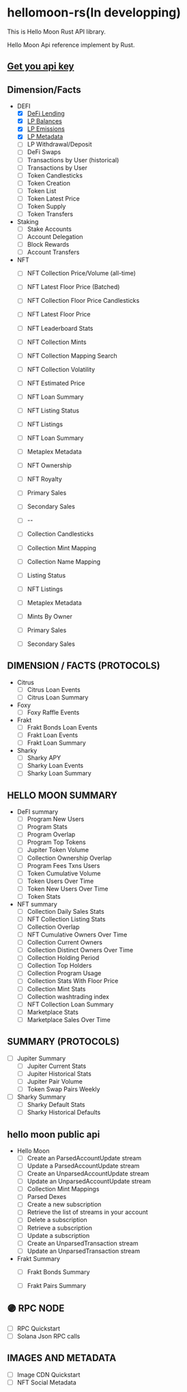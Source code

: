 # hellomoon-rs(In developping)


This is Hello Moon Rust API library.

Hello Moon Api reference implement by Rust.

## [Get you api key](https://hellomoon.readme.io/reference/get-your-api-key)

## Dimension/Facts

- DEFI
    - [x] [DeFi Lending](https://docs.hellomoon.io/reference/post_v0-defi-lending)
    - [x] [LP Balances](https://docs.hellomoon.io/reference/post_v0-defi-liquidity-pools-balances)
    - [x] [LP Emissions](https://docs.hellomoon.io/reference/post_v0-defi-liquidity-pools-emissions)
    - [x] [LP Metadata](https://docs.hellomoon.io/reference/post_v0-defi-liquidity-pools-metadata)
    - [ ] LP Withdrawal/Deposit
    - [ ] DeFi Swaps
    - [ ] Transactions by User (historical)
    - [ ] Transactions by User
    - [ ] Token Candlesticks
    - [ ] Token Creation
    - [ ] Token List
    - [ ] Token Latest Price
    - [ ] Token Supply
    - [ ] Token Transfers
- Staking
    - [ ] Stake Accounts
    - [ ] Account Delegation
    - [ ] Block Rewards
    - [ ] Account Transfers
- NFT
    - [ ] NFT Collection Price/Volume (all-time)
    - [ ] NFT Latest Floor Price (Batched)
    - [ ] NFT Collection Floor Price Candlesticks
    - [ ] NFT Latest Floor Price
    - [ ] NFT Leaderboard Stats
    - [ ] NFT Collection Mints
    - [ ] NFT Collection Mapping Search
    - [ ] NFT Collection Volatility
    - [ ] NFT Estimated Price
    - [ ] NFT Loan Summary
    - [ ] NFT Listing Status
    - [ ] NFT Listings
    - [ ] NFT Loan Summary
    - [ ] Metaplex Metadata
    - [ ] NFT Ownership
    - [ ] NFT Royalty
    - [ ] Primary Sales
    - [ ] Secondary Sales
    - [ ] --
    - [ ] Collection Candlesticks
    - [ ] Collection Mint Mapping
    - [ ] Collection Name Mapping
    - [ ] Listing Status
    - [ ] NFT Listings
    - [ ] Metaplex Metadata
    - [ ] Mints By Owner
    - [ ] Primary Sales
    - [ ] Secondary Sales


## DIMENSION / FACTS (PROTOCOLS)

- Citrus
    - [ ] Citrus Loan Events
    - [ ] Citrus Loan Summary
- Foxy
    - [ ] Foxy Raffle Events
- Frakt
    - [ ] Frakt Bonds Loan Events
    - [ ] Frakt Loan Events
    - [ ] Frakt Loan Summary
- Sharky
    - [ ] Sharky APY
    - [ ] Sharky Loan Events
    - [ ] Sharky Loan Summary

## HELLO MOON SUMMARY

- DeFI summary
  - [ ] Program New Users
  - [ ] Program Stats
  - [ ] Program Overlap
  - [ ] Program Top Tokens
  - [ ] Jupiter Token Volume
  - [ ] Collection Ownership Overlap
  - [ ] Program Fees Txns Users
  - [ ] Token Cumulative Volume
  - [ ] Token Users Over Time
  - [ ] Token New Users Over Time
  - [ ] Token Stats
- NFT summary
  - [ ] Collection Daily Sales Stats
  - [ ] NFT Collection Listing Stats
  - [ ] Collection Overlap
  - [ ] NFT Cumulative Owners Over Time
  - [ ] Collection Current Owners
  - [ ] Collection Distinct Owners Over Time
  - [ ] Collection Holding Period
  - [ ] Collection Top Holders
  - [ ] Collection Program Usage
  - [ ] Collection Stats With Floor Price
  - [ ] Collection Mint Stats
  - [ ] Collection washtrading index
  - [ ] NFT Collection Loan Summary
  - [ ] Marketplace Stats
  - [ ] Marketplace Sales Over Time

## SUMMARY (PROTOCOLS)
- [ ] Jupiter Summary
    -  [ ] Jupiter Current Stats
    -  [ ] Jupiter Historical Stats
    -  [ ] Jupiter Pair Volume
    -  [ ] Token Swap Pairs Weekly
- [ ] Sharky Summary
    -  [ ] Sharky Default Stats
    -  [ ] Sharky Historical Defaults

## hello moon public api

- Hello Moon
    - [ ] Create an ParsedAccountUpdate stream
    - [ ] Update a ParsedAccountUpdate stream
    - [ ] Create an UnparsedAccountUpdate stream
    - [ ] Update an UnparsedAccountUpdate stream
    - [ ] Collection Mint Mappings
    - [ ] Parsed Dexes
    - [ ] Create a new subscription
    - [ ] Retrieve the list of streams in your account
    - [ ] Delete a subscription
    - [ ] Retrieve a subscription
    - [ ] Update a subscription
    - [ ] Create an UnparsedTransaction stream
    - [ ] Update an UnparsedTransaction stream
- Frakt Summary
    - [ ] Frakt Bonds Summary
    - [ ] Frakt Pairs Summary


## 🟣 RPC NODE
- [ ] RPC Quickstart
- [ ] Solana Json RPC calls

## IMAGES AND METADATA
- [ ] Image CDN Quickstart
- [ ] NFT Social Metadata
